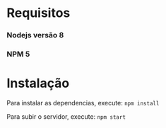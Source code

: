# Requisitos

### Nodejs versão 8
### NPM 5

# Instalação

Para instalar as dependencias, execute: ```npm install ```


Para subir o servidor, execute: ```npm start```
